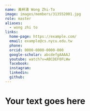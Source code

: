 ```yaml
---
name: 黃梓濤 Wong Zhi-To 
image: images/members/313552001.jpg 
role: master
aliases:
  - wong zhi to
links:
  home-page: https://example.com/
  email: example@cs.nycu.edu.tw
  phone: 
  orcid: 0000-0000-0000-000
  google-scholar: abcdefgAAAAJ
  youtube: watch?v=ABCDEF0FLWw
  facebook:
  instagram:
  linkedin:
  github:
---
```

# Your text goes here
